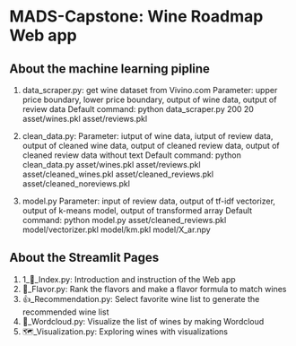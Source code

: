 # MADS-Capstone: Wine Roadmap Web app

## About the machine learning pipline
1. data_scraper.py: get wine dataset from Vivino.com
Parameter: upper price boundary, lower price boundary, output of wine data, output of review data
Default command:
python data_scraper.py 200 20 asset/wines.pkl asset/reviews.pkl

2. clean_data.py: 
Parameter: iutput of wine data, iutput of review data, output of cleaned wine data, output of cleaned review data, output of cleaned review data without text
Default command:
python clean_data.py asset/wines.pkl asset/reviews.pkl asset/cleaned_wines.pkl asset/cleaned_reviews.pkl asset/cleaned_noreviews.pkl

3. model.py
Parameter: input of review data, output of tf-idf vectorizer, output of k-means model, output of transformed array
Default command:
python model.py asset/cleaned_reviews.pkl model/vectorizer.pkl model/km.pkl model/X_ar.npy

## About the Streamlit Pages
1. 1_🍷_Index.py: Introduction and instruction of the Web app
2. 🍇_Flavor.py: Rank the flavors and make a flavor formula to match wines
3. 👍_Recommendation.py: Select favorite wine list to generate the recommended wine list
4. 💭_Wordcloud.py: Visualize the list of wines by making Wordcloud 
5. 🗺️_Visualization.py: Exploring wines with visualizations 
